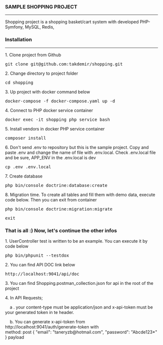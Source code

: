 <h3>SAMPLE SHOPPING PROJECT</h3>
<hr/>
Shopping project is a shopping basket/cart system with developed PHP-Symfony, MySQL, Redis,

<h3>Installation</h4>
<hr/>

<p>1. Clone project from Github</p>
<div class="highlight highlight-source-shell position-relative">
    <pre>git clone git@github.com:takdemir/shopping.git</pre>
</div>

<p>2. Change directory to project folder</p>
<div class="highlight highlight-source-shell position-relative">
    <pre>cd shopping</pre>
</div>

<p>3. Up project with docker command below</p>
<div class="highlight highlight-source-shell position-relative">
    <pre>docker-compose -f docker-compose.yaml up -d</pre>
</div>

<p>4. Connect to PHP docker service container</p>
<div class="highlight highlight-source-shell position-relative">
    <pre>docker exec -it shopping_php_service bash</pre>
</div>

<p>5. Install vendors in docker PHP service container</p>
<div class="highlight highlight-source-shell position-relative">
    <pre>composer install</pre>
</div>

<p>6. Don't send .env to repository but this is the sample project. 
Copy and paste .env and change the name of file with .env.local. 
Check .env.local file and be sure, APP_ENV in the .env.local is dev</p>
<div class="highlight highlight-source-shell position-relative">
    <pre>cp .env .env.local</pre>
</div>

<p>7. Create database</p>
<div class="highlight highlight-source-shell position-relative">
    <pre>php bin/console doctrine:database:create</pre>
</div>

<p>8. Migration time. To create all tables and fill them with demo data, execute code below. Then you can exit from container</p>
<div class="highlight highlight-source-shell position-relative">
    <pre>php bin/console doctrine:migration:migrate</pre>
    <pre>exit</pre>
</div>

<h3> That is all :) Now, let's continue the other infos</h3>

<p>1. UserController test is written to be an example. 
You can execute it by code below</p>
<div class="highlight highlight-source-shell position-relative">
    <pre>php bin/phpunit --testdox</pre>
</div>


<p>2. You can find API DOC link below</p>
<div class="highlight highlight-source-shell position-relative">
    <pre>http://localhost:9041/api/doc</pre>
</div>

<p>3. You can find Shopping.postman_collection.json for api in the root of the project</p>
<p>4. In API Requests;</p>
<p>
&nbsp;&nbsp;&nbsp;&nbsp;a . your content-type must be application/json and x-api-token must be your 
generated token in te header. 
</p>

<p>
&nbsp;&nbsp;&nbsp;&nbsp;b. You can generate x-api-token from http://localhost:9041/auth/generate-token with
<br/>
method: post
{
    "email": "taneryzb@hotmail.com",
    "password": "Abcde123*"
} 
payload
</p>
